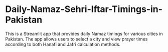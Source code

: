 # Daily-Namaz-Sehri-Iftar-Timings-in-Pakistan
This is a Streamlit app that provides daily Namaz timings for various cities in Pakistan. The app allows users to select a city and view prayer times according to both Hanafi and Jafri calculation methods.
